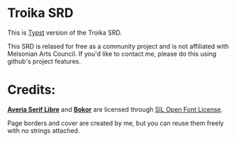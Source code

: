 # Troika SRD

This is [Typst](https://typst.app) version of the Troika SRD.

This SRD is relased for free as a community project and is not affiliated with Melsonian Arts Council. If you'd like to contact me, please do this using github's project features. 

# Credits:

**[Averia Serif Libre](https://fonts.google.com/specimen/Averia+Serif+Libre)** and **[Bokor](https://fonts.google.com/specimen/Bokor)** are licensed through [SIL Open Font License](https://fonts.google.com/specimen/Bokor). 

Page borders and cover are created by me, but you can reuse them freely with no strings attached. 